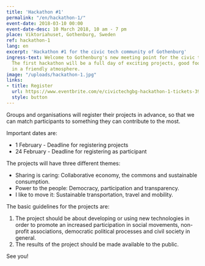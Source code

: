 ```yaml
---
title: 'Hackathon #1'
permalink: "/en/hackathon-1/"
event-date: 2018-03-10 00:00
event-date-desc: 10 March 2018, 10 am - 7 pm
place: Viktoriahuset, Gothenburg, Sweden
ref: hackathon-1
lang: en
excerpt: 'Hackathon #1 for the civic tech community of Gothenburg'
ingress-text: Welcome to Gothenburg's new meeting point for the civic tech community!
  The first hackathon will be a full day of exciting projects, good food and fika
  in a friendly atmosphere.
image: "/uploads/hackathon-1.jpg"
links:
- title: Register
  url: https://www.eventbrite.com/e/civictechgbg-hackathon-1-tickets-39479679785
  style: button
---
```


Groups and organisations will register their projects in advance, so that we can match participants to something they can contribute to the most.

Important dates are:
* 1 February - Deadline for registering projects
* 24 February - Deadline for registering as participant

The projects will have three different themes:
* Sharing is caring: Collaborative economy, the commons and sustainable consumption.
* Power to the people: Democracy, participation and transparency.
* I like to move it: Sustainable transportation, travel and mobility.

The basic guidelines for the projects are:
1. The project should be about developing or using new technologies in order to promote an increased participation in social movements, non-profit associations, democratic political processes and civil society in general.
2. The results of the project should be made available to the public.

See you!
